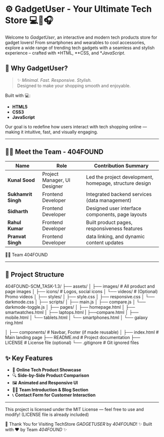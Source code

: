 # ⚙ GadgetUser - Your Ultimate Tech Store 💻📱🎧

Welcome to *GadgetUser*, an interactive and modern tech products store for gadget lovers! From smartphones and wearables to cool accessories, explore a wide range of trending tech gadgets with a seamless and stylish experience – crafted with
 *HTML, **CSS, and **JavaScript*.


## 🌟 Why GadgetUser?
> ✨ *Minimal. Fast. Responsive. Stylish.*  
> Designed to make your shopping smooth and enjoyable.


Built with 💻:
- **HTML5**
- **CSS3**
- **JavaScript**



Our goal is to redefine how users interact with tech shopping online — making it intuitive, fast, and visually engaging.

---

## 👨‍💻 Meet the Team - 404FOUND

| Name               | Role                         | Contribution Summary                                      |
|--------------------|------------------------------|-----------------------------------------------------------|
| **Kunal Sood**      | Project Manager, UI Designer|  Led the project development, homepage, structure design  |
| **Sukhamrit Singh** | Frontend Developer          | Integrated backend services (data management)             |
| **Sidharth**        | Frontend Developer          |  Designed user interface components, page layouts         |
| **Rahul Kumar**     | Frontend Developer          |  Built product pages, responsiveness features             |
| **Pranvat Singh**   | Frontend Developer          | data linking, and dynamic content updates                 |
👨‍💻 Team 404FOUND

---


## 📁 Project Structure
404FOUND-SCM_TASK-1.3/
├── assets/
│   ├── images/          # All product and page images
│   ├── icons/           # Logos, social icons
│   └── videos/          # (Optional) Promo videos
│
├── styles/
│   ├── style.css
│   ├── responsive.css
│   └── darkmode.css
│
├── scripts/
│   ├── main.js
│   ├── compare.js
│   └── darkmode-toggle.js
│
├── pages/
│   ├── homepage.html
│   ├── smartwatches.html
│   ├── laptops.html
|   ├──compare.html
│   ├── mobile.html
│   └── tablets.html
│   └── smartphones.html
│   └── galaxy ring.html


│
├── components/          # Navbar, Footer (if made reusable)
│
├── index.html            # Main landing page
├── README.md             # Project documentation
├── LICENSE               # License file (optional)
└── .gitignore            # Git ignored files



## ✨ Key Features

- 🛒 **Online Tech Product Showcase**  
- 🔍 **Side-by-Side Product Comparison**  
- 🖼 **Animated and Responsive UI**  
- 🧑‍💻 **Team Introduction & Blog Section**  
- 📞 **Contact Form for Customer Interaction**  

---


This project is licensed under the MIT License — feel free to use and modify!
(LICENSE file is already included)


🌟 Thank You for Visiting TechStore *GADGETUSER* by *404FOUND*!
✨ Built with ❤️ by Team *_404FOUND_* ✨